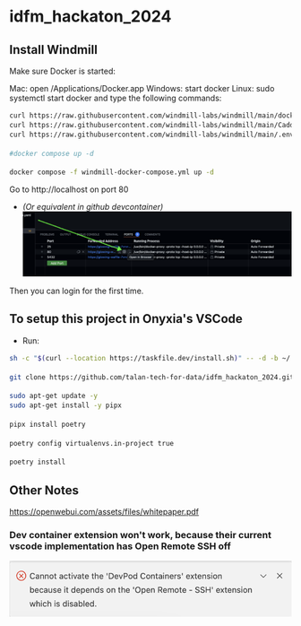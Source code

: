 # idfm_hackaton_2024

## Install Windmill
Make sure Docker is started:

Mac: open /Applications/Docker.app
Windows: start docker
Linux: sudo systemctl start docker
and type the following commands:

```sh
curl https://raw.githubusercontent.com/windmill-labs/windmill/main/docker-compose.yml -o docker-compose.yml
curl https://raw.githubusercontent.com/windmill-labs/windmill/main/Caddyfile -o Caddyfile
curl https://raw.githubusercontent.com/windmill-labs/windmill/main/.env -o .env

#docker compose up -d

docker compose -f windmill-docker-compose.yml up -d
```

Go to http://localhost on port 80
- _(Or equivalent in github devcontainer)_
![alt text](image.png)

Then you can login for the first time.

## To setup this project in Onyxia's VSCode
- Run:
```sh
sh -c "$(curl --location https://taskfile.dev/install.sh)" -- -d -b ~/.local/bin

git clone https://github.com/talan-tech-for-data/idfm_hackaton_2024.git .

sudo apt-get update -y
sudo apt-get install -y pipx

pipx install poetry

poetry config virtualenvs.in-project true

poetry install

```




## Other Notes
https://openwebui.com/assets/files/whitepaper.pdf

### Dev container extension won't work, because their current vscode implementation has Open Remote SSH off
![alt text](image-1.png)